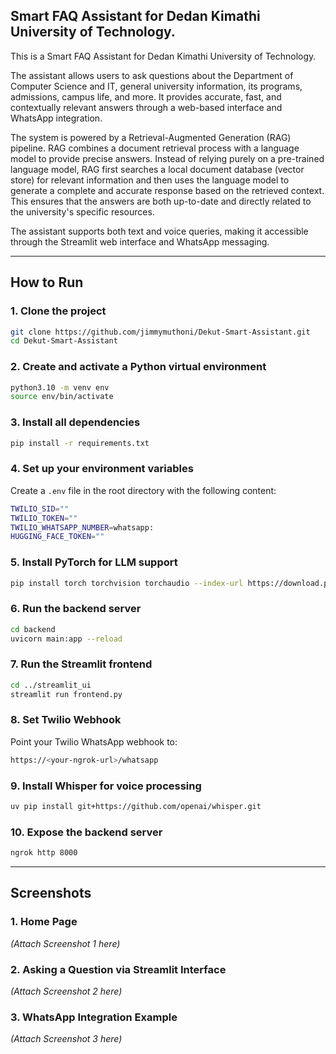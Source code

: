 ## Smart FAQ Assistant for Dedan Kimathi University of Technology.

This is a Smart FAQ Assistant for Dedan Kimathi University of Technology.

The assistant allows users to ask questions about the Department of Computer Science and IT, general university information, its programs, admissions, campus life, and more. It provides accurate, fast, and contextually relevant answers through a web-based interface and WhatsApp integration.

The system is powered by a Retrieval-Augmented Generation (RAG) pipeline. RAG combines a document retrieval process with a language model to provide precise answers. Instead of relying purely on a pre-trained language model, RAG first searches a local document database (vector store) for relevant information and then uses the language model to generate a complete and accurate response based on the retrieved context. This ensures that the answers are both up-to-date and directly related to the university's specific resources.

The assistant supports both text and voice queries, making it accessible through the Streamlit web interface and WhatsApp messaging.

---

## How to Run

### 1. Clone the project

```bash
git clone https://github.com/jimmymuthoni/Dekut-Smart-Assistant.git
cd Dekut-Smart-Assistant
```

### 2. Create and activate a Python virtual environment

```bash
python3.10 -m venv env
source env/bin/activate
```

### 3. Install all dependencies

```bash
pip install -r requirements.txt
```

### 4. Set up your environment variables

Create a `.env` file in the root directory with the following content:

```bash
TWILIO_SID=""
TWILIO_TOKEN=""
TWILIO_WHATSAPP_NUMBER=whatsapp:
HUGGING_FACE_TOKEN=""
```

### 5. Install PyTorch for LLM support

```bash
pip install torch torchvision torchaudio --index-url https://download.pytorch.org/whl/cpu
```

### 6. Run the backend server

```bash
cd backend
uvicorn main:app --reload
```

### 7. Run the Streamlit frontend

```bash
cd ../streamlit_ui
streamlit run frontend.py
```

### 8. Set Twilio Webhook

Point your Twilio WhatsApp webhook to:

```bash
https://<your-ngrok-url>/whatsapp
```

### 9. Install Whisper for voice processing

```bash
uv pip install git+https://github.com/openai/whisper.git
```

### 10. Expose the backend server

```bash
ngrok http 8000
```

---

## Screenshots

### 1. Home Page

*(Attach Screenshot 1 here)*

### 2. Asking a Question via Streamlit Interface

*(Attach Screenshot 2 here)*

### 3. WhatsApp Integration Example

*(Attach Screenshot 3 here)*
